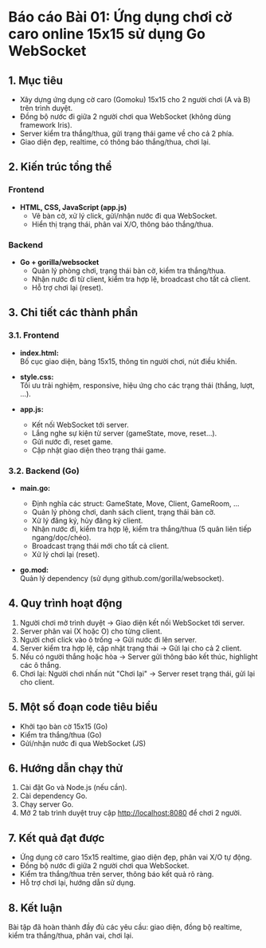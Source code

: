 # Báo cáo Bài 01: Ứng dụng chơi cờ caro online 15x15 sử dụng Go WebSocket

## 1. Mục tiêu

- Xây dựng ứng dụng cờ caro (Gomoku) 15x15 cho 2 người chơi (A và B) trên trình duyệt.
- Đồng bộ nước đi giữa 2 người chơi qua WebSocket (không dùng framework Iris).
- Server kiểm tra thắng/thua, gửi trạng thái game về cho cả 2 phía.
- Giao diện đẹp, realtime, có thông báo thắng/thua, chơi lại.

## 2. Kiến trúc tổng thể

### Frontend

- **HTML, CSS, JavaScript (app.js)**
    - Vẽ bàn cờ, xử lý click, gửi/nhận nước đi qua WebSocket.
    - Hiển thị trạng thái, phân vai X/O, thông báo thắng/thua.

### Backend

- **Go + gorilla/websocket**
    - Quản lý phòng chơi, trạng thái bàn cờ, kiểm tra thắng/thua.
    - Nhận nước đi từ client, kiểm tra hợp lệ, broadcast cho tất cả client.
    - Hỗ trợ chơi lại (reset).

## 3. Chi tiết các thành phần

### 3.1. Frontend

- **index.html:**  
    Bố cục giao diện, bảng 15x15, thông tin người chơi, nút điều khiển.

- **style.css:**  
    Tối ưu trải nghiệm, responsive, hiệu ứng cho các trạng thái (thắng, lượt, ...).

- **app.js:**  
    - Kết nối WebSocket tới server.
    - Lắng nghe sự kiện từ server (gameState, move, reset...).
    - Gửi nước đi, reset game.
    - Cập nhật giao diện theo trạng thái game.

### 3.2. Backend (Go)

- **main.go:**  
    - Định nghĩa các struct: GameState, Move, Client, GameRoom, ...
    - Quản lý phòng chơi, danh sách client, trạng thái bàn cờ.
    - Xử lý đăng ký, hủy đăng ký client.
    - Nhận nước đi, kiểm tra hợp lệ, kiểm tra thắng/thua (5 quân liên tiếp ngang/dọc/chéo).
    - Broadcast trạng thái mới cho tất cả client.
    - Xử lý chơi lại (reset).

- **go.mod:**  
    Quản lý dependency (sử dụng github.com/gorilla/websocket).

## 4. Quy trình hoạt động

1. Người chơi mở trình duyệt → Giao diện kết nối WebSocket tới server.
2. Server phân vai (X hoặc O) cho từng client.
3. Người chơi click vào ô trống → Gửi nước đi lên server.
4. Server kiểm tra hợp lệ, cập nhật trạng thái → Gửi lại cho cả 2 client.
5. Nếu có người thắng hoặc hòa → Server gửi thông báo kết thúc, highlight các ô thắng.
6. Chơi lại: Người chơi nhấn nút "Chơi lại" → Server reset trạng thái, gửi lại cho client.

## 5. Một số đoạn code tiêu biểu

- Khởi tạo bàn cờ 15x15 (Go)
- Kiểm tra thắng/thua (Go)
- Gửi/nhận nước đi qua WebSocket (JS)

## 6. Hướng dẫn chạy thử

1. Cài đặt Go và Node.js (nếu cần).
2. Cài dependency Go.
3. Chạy server Go.
4. Mở 2 tab trình duyệt truy cập [http://localhost:8080](http://localhost:8080) để chơi 2 người.

## 7. Kết quả đạt được

- Ứng dụng cờ caro 15x15 realtime, giao diện đẹp, phân vai X/O tự động.
- Đồng bộ nước đi giữa 2 người chơi qua WebSocket.
- Kiểm tra thắng/thua trên server, thông báo kết quả rõ ràng.
- Hỗ trợ chơi lại, hướng dẫn sử dụng.

## 8. Kết luận

Bài tập đã hoàn thành đầy đủ các yêu cầu: giao diện, đồng bộ realtime, kiểm tra thắng/thua, phân vai, chơi lại.

